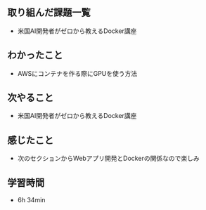 ## 取り組んだ課題一覧
- 米国AI開発者がゼロから教えるDocker講座
## わかったこと
- AWSにコンテナを作る際にGPUを使う方法
## 次やること
- 米国AI開発者がゼロから教えるDocker講座
## 感じたこと
- 次のセクションからWebアプリ開発とDockerの関係なので楽しみ
## 学習時間
- 6h 34min
